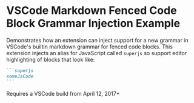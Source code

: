 # VSCode Markdown Fenced Code Block Grammar Injection Example

Demonstrates how an extension can inject support for a new grammar in VSCode's builtin markdown grammar for fenced code blocks. This extension injects an alias for JavaScript called `superjs` so support editor highlighting of blocks that look like:


~~~markdown
```superjs
someJsCode
```
~~~


Requires a VSCode build from April 12, 2017+
